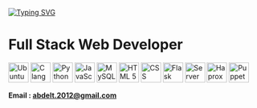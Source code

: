[![Typing SVG](https://readme-typing-svg.demolab.com?font=Fira+Code&pause=1000&random=false&width=435&lines=Abdellatif+Hmiche;ALX+Software+Engineering+Student)](https://git.io/typing-svg)
# Full Stack Web Developer
<img src="https://seeklogo.com/images/U/ubuntu-logo-8B7C9ED4AD-seeklogo.com.png" alt="Ubuntu" width="40"/> <img src="https://upload.wikimedia.org/wikipedia/commons/thumb/1/18/C_Programming_Language.svg/695px-C_Programming_Language.svg.png" alt="C language" width="40"/> <img src="https://upload.wikimedia.org/wikipedia/commons/thumb/c/c3/Python-logo-notext.svg/1869px-Python-logo-notext.svg.png" alt="Python 3" width="40"/> <img src="https://upload.wikimedia.org/wikipedia/commons/6/6a/JavaScript-logo.png" alt="JavaScript" width="40"/> <img src="https://pngimg.com/uploads/mysql/mysql_PNG23.png" alt="MySQL" width="40"/> <img src="https://cdn.pixabay.com/photo/2017/08/05/11/16/logo-2582748_960_720.png" alt="HTML 5" width="40"/> <img src="https://cdn.pixabay.com/photo/2017/08/05/11/16/logo-2582747_1280.png" alt="CSS" width="40"/> <img src="https://uxwing.com/wp-content/themes/uxwing/download/brands-and-social-media/flask-logo-icon.png" alt="Flask" width="40"/> <img src="https://www.iconpacks.net/icons/2/free-database-server-icon-2375-thumb.png" alt="Server Management" width="40"/> <img src="[https://uxwing.com/wp-content/themes/uxwing/download/brands-and-social-media/flask-logo-icon.png](https://upload.wikimedia.org/wikipedia/commons/a/ab/Haproxy-logo.png)" alt="Haproxy" width="40"/> <img src="https://www.iconpacks.net/icons/2/free-database-server-icon-2375-thumb.png" alt="Puppet" width="40"/>

**Email : abdelt.2012@gmail.com**
